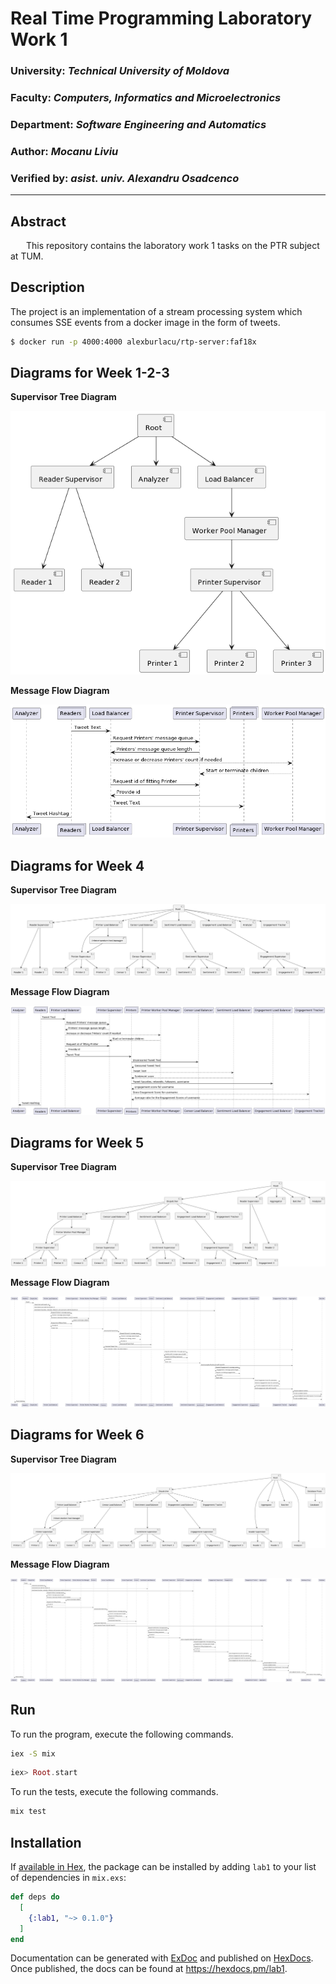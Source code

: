 # Real Time Programming Laboratory Work 1

### University: _Technical University of Moldova_
### Faculty: _Computers, Informatics and Microelectronics_
### Department: _Software Engineering and Automatics_
### Author: _Mocanu Liviu_
### Verified by: _asist. univ. Alexandru Osadcenco_

----

## Abstract
&ensp;&ensp;&ensp; This repository contains the laboratory work 1 tasks on the PTR subject at TUM.

## Description
The project is an implementation of a stream processing system which consumes SSE events from a docker image in the form of tweets.
```bash
$ docker run -p 4000:4000 alexburlacu/rtp-server:faf18x
```

## Diagrams for Week 1-2-3
**Supervisor Tree Diagram**

![SuperTree3](diagrams/Supervisor-Tree-Diagram.png)

**Message Flow Diagram**

![MessFlow3](diagrams/Message-Flow-Diagram.png)

## Diagrams for Week 4
**Supervisor Tree Diagram**

![SuperTree4](diagrams/Supervisor-Tree4.png)

**Message Flow Diagram**

![MessFlow4](diagrams/Message-Flow4.png)

## Diagrams for Week 5
**Supervisor Tree Diagram**

![SuperTree5](diagrams/Supervisor-Tree5.png)

**Message Flow Diagram**

![MessFlow5](diagrams/Message-Flow5.png)

## Diagrams for Week 6
**Supervisor Tree Diagram**

![SuperTree6](diagrams/Supervisor-Tree6.png)

**Message Flow Diagram**

![MessFlow6](diagrams/Message-Flow6.png)

## Run

To run the program, execute the following commands.
```bash
iex -S mix
```
```elixir
iex> Root.start
```

To run the tests, execute the following commands.
```bash
mix test
```

## Installation

If [available in Hex](https://hex.pm/docs/publish), the package can be installed
by adding `lab1` to your list of dependencies in `mix.exs`:

```elixir
def deps do
  [
    {:lab1, "~> 0.1.0"}
  ]
end
```

Documentation can be generated with [ExDoc](https://github.com/elixir-lang/ex_doc)
and published on [HexDocs](https://hexdocs.pm). Once published, the docs can
be found at <https://hexdocs.pm/lab1>.